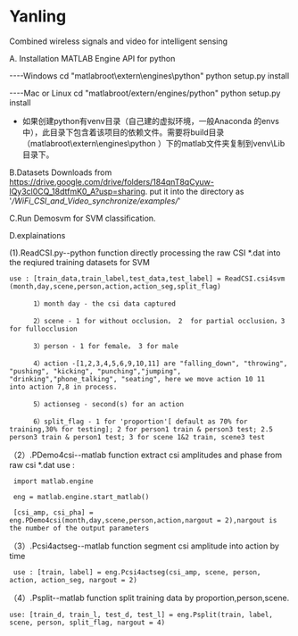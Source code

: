 # Yanling
Combined wireless signals and video for intelligent sensing

A. Installation MATLAB Engine API for python

----Windows
cd "matlabroot\extern\engines\python"
python setup.py install

----Mac or Linux
cd "matlabroot/extern/engines/python"
python setup.py install

* 如果创建python有venv目录（自己建的虚拟环境，一般Anaconda 的envs中），此目录下包含着该项目的依赖文件。需要将build目录（matlabroot\extern\engines\python
）下的matlab文件夹复制到venv\Lib目录下。



B.Datasets Downloads from https://drive.google.com/drive/folders/184qnT8qCyuw-lQy3cl0CQ_18dtfmK0_A?usp=sharing.
  put it into the directory as '*/WiFi_CSI_and_Video_synchronize/examples/*'


C.Run Demosvm for SVM classification.

D.explainations

(1).ReadCSI.py--python function directly processing the raw CSI *.dat into the reqiured training datasets for SVM

    use : [train_data,train_label,test_data,test_label] = ReadCSI.csi4svm (month,day,scene,person,action,action_seg,split_flag)
  
          1）month day - the csi data captured
  
          2）scene - 1 for without occlusion， 2  for partial occlusion，3 for fullocclusion
  
          3）person - 1 for female， 3 for male
  
          4）action -[1,2,3,4,5,6,9,10,11] are "falling_down", "throwing", "pushing", "kicking", "punching","jumping", "drinking","phone_talking", "seating", here we move action 10 11     into action 7,8 in process.
  
          5）actionseg - second(s) for an action
  
          6）split_flag - 1 for 'proportion'[ default as 70% for training,30% for testing]; 2 for person1 train & person3 test; 2.5 person3 train & person1 test; 3 for scene 1&2 train, scene3 test
  

（2）.PDemo4csi--matlab function extract csi amplitudes and phase from raw csi *.dat
     use :
   
     import matlab.engine 
    
     eng = matlab.engine.start_matlab()
  
     [csi_amp, csi_pha] = eng.PDemo4csi(month,day,scene,person,action,nargout = 2),nargout is the number of the output parameters
  
  

（3）.Pcsi4actseg--matlab function segment csi amplitude into action by time
 
     use : [train, label] = eng.Pcsi4actseg(csi_amp, scene, person, action, action_seg, nargout = 2) 
  
  

（4）.Psplit--matlab function split training data by proportion,person,scene.

    use: [train_d, train_l, test_d, test_l] = eng.Psplit(train, label, scene, person, split_flag, nargout = 4) 

